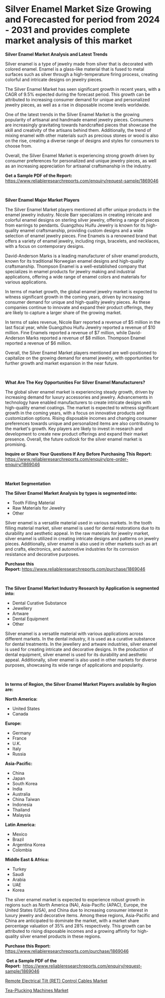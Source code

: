 <p><h1>Silver Enamel Market Size Growing and Forecasted for period from 2024 - 2031 and provides complete market analysis of this market</h1></p><p><strong>Silver Enamel Market Analysis and Latest Trends</strong></p>
<p><p>Silver enamel is a type of jewelry made from silver that is decorated with colored enamel. Enamel is a glass-like material that is fused to metal surfaces such as silver through a high-temperature firing process, creating colorful and intricate designs on jewelry pieces.</p><p>The Silver Enamel Market has seen significant growth in recent years, with a CAGR of 9.5% expected during the forecast period. This growth can be attributed to increasing consumer demand for unique and personalized jewelry pieces, as well as a rise in disposable income levels worldwide.</p><p>One of the latest trends in the Silver Enamel Market is the growing popularity of artisanal and handmade enamel jewelry pieces. Consumers are increasingly gravitating towards handcrafted pieces that showcase the skill and creativity of the artisans behind them. Additionally, the trend of mixing enamel with other materials such as precious stones or wood is also on the rise, creating a diverse range of designs and styles for consumers to choose from.</p><p>Overall, the Silver Enamel Market is experiencing strong growth driven by consumer preferences for personalized and unique jewelry pieces, as well as an increasing appreciation for artisanal craftsmanship in the industry.</p></p>
<p><strong>Get a Sample PDF of the Report:&nbsp;</strong> <a href="https://www.reliableresearchreports.com/enquiry/request-sample/1869046">https://www.reliableresearchreports.com/enquiry/request-sample/1869046</a></p>
<p>&nbsp;</p>
<p><strong>Silver Enamel Major Market Players</strong></p>
<p><p>The Silver Enamel Market players mentioned all offer unique products in the enamel jewelry industry. Nicole Barr specializes in creating intricate and colorful enamel designs on sterling silver jewelry, offering a range of pieces from earrings to pendants. Guangzhou Huifu Jewelry is known for its high-quality enamel craftsmanship, providing custom designs and a wide selection of enamel jewelry pieces. Fine Enamels is a renowned brand that offers a variety of enamel jewelry, including rings, bracelets, and necklaces, with a focus on contemporary designs.</p><p>David-Anderson Marks is a leading manufacturer of silver enamel products, known for its traditional Norwegian enamel designs and high-quality craftsmanship. Thompson Enamel is a well-established company that specializes in enamel products for jewelry making and industrial applications, offering a wide range of enamel colors and materials for various applications.</p><p>In terms of market growth, the global enamel jewelry market is expected to witness significant growth in the coming years, driven by increasing consumer demand for unique and high-quality jewelry pieces. As these companies continue to innovate and expand their product offerings, they are likely to capture a larger share of the growing market.</p><p>In terms of sales revenue, Nicole Barr reported a revenue of $5 million in the last fiscal year, while Guangzhou Huifu Jewelry reported a revenue of $10 million. Fine Enamels reported a revenue of $7 million, while David-Anderson Marks reported a revenue of $8 million. Thompson Enamel reported a revenue of $6 million.</p><p>Overall, the Silver Enamel Market players mentioned are well-positioned to capitalize on the growing demand for enamel jewelry, with opportunities for further growth and market expansion in the near future.</p></p>
<p>&nbsp;</p>
<p><strong>What Are The Key Opportunities For Silver Enamel Manufacturers?</strong></p>
<p><p>The global silver enamel market is experiencing steady growth, driven by increasing demand for luxury accessories and jewelry. Advancements in technology have enabled manufacturers to create intricate designs with high-quality enamel coatings. The market is expected to witness significant growth in the coming years, with a focus on innovative products and customization options. Rising disposable incomes and changing consumer preferences towards unique and personalized items are also contributing to the market's growth. Key players are likely to invest in research and development to create new product offerings and expand their market presence. Overall, the future outlook for the silver enamel market is promising.</p></p>
<p><strong>Inquire or Share Your Questions If Any Before Purchasing This Report:</strong> <a href="https://www.reliableresearchreports.com/enquiry/pre-order-enquiry/1869046">https://www.reliableresearchreports.com/enquiry/pre-order-enquiry/1869046</a></p>
<p>&nbsp;</p>
<p><strong>Market Segmentation</strong></p>
<p><strong>The Silver Enamel Market Analysis by types is segmented into:</strong></p>
<p><ul><li>Tooth Filling Material</li><li>Raw Materials for Jewelry</li><li>Other</li></ul></p>
<p><p>Silver enamel is a versatile material used in various markets. In the tooth filling material market, silver enamel is used for dental restorations due to its durability and aesthetic appeal. In the raw materials for jewelry market, silver enamel is utilized in creating intricate designs and patterns on jewelry pieces. Additionally, silver enamel is also used in other markets such as art and crafts, electronics, and automotive industries for its corrosion resistance and decorative purposes.</p></p>
<p><strong>Purchase this Report:&nbsp;</strong><a href="https://www.reliableresearchreports.com/purchase/1869046">https://www.reliableresearchreports.com/purchase/1869046</a></p>
<p>&nbsp;</p>
<p><strong>The Silver Enamel Market Industry Research by Application is segmented into:</strong></p>
<p><ul><li>Dental Curative Substance</li><li>Jewellery</li><li>Artware</li><li>Dental Equipment</li><li>Other</li></ul></p>
<p><p>Silver enamel is a versatile material with various applications across different markets. In the dental industry, it is used as a curative substance for dental treatments. In the jewellery and artware industries, silver enamel is used for creating intricate and decorative designs. In the production of dental equipment, silver enamel is used for its durability and aesthetic appeal. Additionally, silver enamel is also used in other markets for diverse purposes, showcasing its wide range of applications and popularity.</p></p>
<p>&nbsp;</p>
<p><strong>In terms of Region, the Silver Enamel Market Players available by Region are:</strong></p>
<p>
    <p> <strong> North America: </strong>
        <ul>
            <li>United States</li>
            <li>Canada</li>
        </ul>
        </p> 
    <p> <strong> Europe: </strong>
        <ul>
            <li>Germany</li>
            <li>France</li>
            <li>U.K.</li>
            <li>Italy</li>
            <li>Russia</li>
        </ul>
        </p> 
    <p> <strong> Asia-Pacific: </strong>
        <ul>
            <li>China</li>
            <li>Japan</li>
            <li>South Korea</li>
            <li>India</li>
            <li>Australia</li>
            <li>China Taiwan</li>
            <li>Indonesia</li>
            <li>Thailand</li>
            <li>Malaysia</li>
        </ul>
        </p> 
    <p> <strong> Latin America: </strong>
        <ul>
            <li>Mexico</li>
            <li>Brazil</li>
            <li>Argentina Korea</li>
            <li>Colombia</li>
        </ul>
        </p> 
    <p> <strong> Middle East & Africa: </strong>
        <ul>
            <li>Turkey</li>
            <li>Saudi</li>
            <li>Arabia</li>
            <li>UAE</li>
            <li>Korea</li>
        </ul>
    </p>
    </p>
<p><p>The silver enamel market is expected to experience robust growth in regions such as North America (NA), Asia-Pacific (APAC), Europe, the United States (USA), and China due to increasing consumer interest in luxury jewelry and decorative items. Among these regions, Asia-Pacific and China are anticipated to dominate the market, with a market share percentage valuation of 35% and 28% respectively. This growth can be attributed to rising disposable incomes and a growing affinity for high-quality silver enamel products in these regions.</p></p>
<p><strong>Purchase this Report: </strong><a href="https://www.reliableresearchreports.com/purchase/1869046">https://www.reliableresearchreports.com/purchase/1869046</a></p>
<p>&nbsp;<strong>Get a Sample PDF of the Report:&nbsp;&nbsp;</strong><a href="https://www.reliableresearchreports.com/enquiry/request-sample/1869046">https://www.reliableresearchreports.com/enquiry/request-sample/1869046</a></p>
<p><strong></strong></p>
<p><p><a href="https://view.publitas.com/reportprime-1/remote-electrical-tilt-ret-control-cables-market-size-reflecting-a-forecast-till-2031-market-by-type-by-application-and-by-geography/">Remote Electrical Tilt (RET) Control Cables Market</a></p><p><a href="https://confirmed-shield-e13.notion.site/Tea-Plucking-Machines-Market-Share-Market-New-Trends-Analysis-Report-By-Type-By-Application-By-E-552d9f2c4978475fa0173702e9b31d95">Tea-Plucking Machines Market</a></p></p>